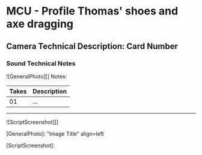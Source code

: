 # MCU - Profile Thomas' shoes and axe dragging

## Camera Technical Description: Card Number

### Sound Technical Notes

![GeneralPhoto][]
Notes: 

| Takes | Description |
|:---|:----|
| 01 | ... |

----

![ScriptScreenshot][]


[GeneralPhoto]:  "Image Title" align=left

[ScriptScreenshot]: 